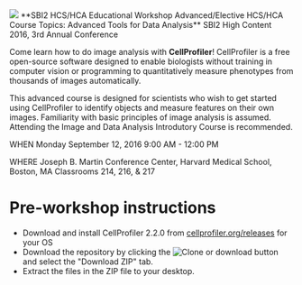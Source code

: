 <img src="http://i.imgur.com/WMFG0fo.png">
**SBI2 HCS/HCA Educational Workshop
Advanced/Elective HCS/HCA Course Topics: Advanced Tools for Data Analysis**
SBI2 High Content 2016, 3rd Annual Conference

Come learn how to do image analysis with **CellProfiler**! CellProfiler is a free open-source software designed to enable biologists without training in computer vision or programming to quantitatively measure phenotypes from thousands of images automatically. 

This advanced course is designed for scientists who wish to get started using CellProfiler to identify objects and measure features on their own images. Familiarity with basic principles of image analysis is assumed. Attending the Image and Data Analysis Introdutory Course is recommended.

WHEN
Monday September 12, 2016
9:00 AM - 12:00 PM

WHERE
Joseph B. Martin Conference Center, Harvard Medical School, Boston, MA
Classrooms 214, 216, & 217

# Pre-workshop instructions

- Download and install CellProfiler 2.2.0 from [cellprofiler.org/releases](http://cellprofiler.org/releases/) for your OS
- Download the repository by clicking the <img src="https://help.github.com/assets/images/help/repository/clone-repo-clone-url-button.png" alt="Clone or download button"> and select the "Download ZIP" tab.
- Extract the files in the ZIP file to your desktop.